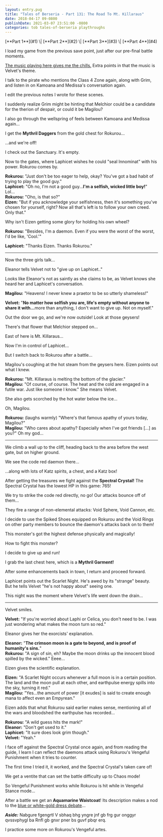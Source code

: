 ```yaml
---
layout: entry.pug
title: "Tales of Berseria - Part 131: The Road To Mt. Killaraus"
date: 2018-04-17 09-0800
publishDate: 2021-03-07 23:51:00 -0800
categories: tob tales-of-berseria playthroughs
---
```


<p class="entry-partination" markdown="1">[**Part 1**](#1) \| [**Part 2**](#2) \| [**Part 3**](#3) \| [**Part 4**](#4)</p>

I load my game from the previous save point, just after our pre-final battle moments.

<a href="https://youtu.be/beC6GUzySQw">The music playing here gives me the chills.</a> Extra points in that the music is Velvet's theme.

I talk to the pirate who mentions the Class 4 Zone again, along with Grim, and listen in on Kamoana and Medissa's conversation again.

I edit the previous notes I wrote for these scenes.

I suddenly realize Grim might be hinting that Melchior could be a candidate for the therion of despair, or could it be Magilou?

I also go through the wellspring of feels between Kamoana and Medissa again...

I get the <strong>Mythril Daggers</strong> from the gold chest for Rokurou...

...and we're off!

I check out the Sanctuary. It's empty.

Now to the gates, where Laphicet wishes he could "seal Innominat" with his power. Rokurou comes by.

<strong>Rokurou:</strong> "Just don't be too eager to help, okay? You've got a bad habit of trying to play the good guy."<br/>
<strong>Laphicet:</strong> "Oh no, I'm not a good guy...<strong>I'm a selfish, wicked little boy!</strong>" Lol...<br/>
<strong>Rokurou:</strong> "Oho, is that so?"<br/>
<strong>Eizen:</strong> "But if you acknowledge your selfishness, then it's something you've chosen for yourself, right? Now all that's left is to follow your own creed. Only that."

Why isn't Eizen getting some glory for holding his own wheel?

<strong>Rokurou:</strong> "Besides, I'm a daemon. Even if you were the worst of the worst, I'd be like, 'Cool.'"

<strong>Laphicet:</strong> "Thanks Eizen. Thanks Rokurou."

<a name="2"></a>

---

Now the three girls talk...

Eleanor tells Velvet not to "give up on Laphicet.."

Looks like Eleanor's not as saintly as she claims to be, as Velvet knows she heard her and Laphicet's conversation.

<strong>Magilou:</strong> "Heavens! I never knew a praetor to be so utterly shameless!"

<strong>Velvet:</strong> "<strong>No matter how selfish you are, life's empty without anyone to share it with...</strong>more than anything, I don't want to give up. Not on myself."

Out the door we go, and we're now outside! Look at those geysers!

There's that flower that Melchior stepped on...

East of here is Mt. Killaraus...

Now I'm in control of Laphicet...

But I switch back to Rokurou after a battle...

Magilou's coughing at the hot steam from the geysers here. Eizen points out what I knew.

<strong>Rokurou:</strong> "Mt. Killaraus is melting the bottom of the glacier."<br/>
<strong>Magilou:</strong> "Of course, of course. The heat and the cold are engaged in a futile war. Just like someone I know." She means Velvet.

She also gets scorched by the hot water below the ice...

Oh, Magilou.

<strong>Rokurou:</strong> (laughs warmly) "Where's that famous apathy of yours today, Magilou?"<br/>
<strong>Magilou:</strong> "Who cares about apathy? Especially when I've got friends [...] as you?" Oh my god...

<a name="3"></a>

---

We climb a wall up to the cliff, heading back to the area before the west gate, but on higher ground.

We see the code red daemon there...

...along with lots of Katz spirits, a chest, and a Katz box!

After getting the treasures we fight against the <strong>Spectral Crystal!</strong> The Spectral Crystal has the lowest HP in this game: 765!

We try to strike the code red directly, no go! Our attacks bounce off of them...

They fire a range of non-elemental attacks: Void Sphere, Void Cannon, etc.

I decide to use the Spiked Shoes equipped on Rokurou and the Void Rings on other party members to bounce the daemon's attacks back on to them!

This monster's got the highest defense physically and magically!

How to fight this monster?

I decide to give up and run!

I grab the last chest here, which is a <strong>Mythril Garment!</strong>

After some enhancements back in town, I return and proceed forward.

Laphicet points out the Scarlet Night. He's awed by its "strange" beauty. But he tells Velvet "he's not happy about" seeing one.

This night was the moment where Velvet's life went down the drain...

<a name="4"></a>

---

Velvet smiles.

<strong>Velvet:</strong> "If you're worried about Laphi or Celica, you don't need to be. I was just wondering what makes the moon turn so red."

Eleanor gives her the exorcists' explanation.

<strong>Eleanor:</strong> "<strong>The crimson moon is a gate to beyond, and is proof of humanity's sins.</strong>"<br/>
<strong>Rokurou:</strong> "A sign of sin, eh? Maybe the moon drinks up the innocent blood spilled by the wicked." Eeee...

Eizen gives the scientific explanation.

<strong>Eizen:</strong> "A Scarlet Night occurs whenever a full moon is in a certain position. The land and the moon pull at each other, and earthpulse energy spills into the sky, turning it red."<br/>
<strong>Magilou:</strong> "Yes...the amount of power [it exudes] is said to create enough mana to affect even an Empyrean."

Eizen adds that what Rokurou said earlier makes sense, mentioning all of the wars and bloodshed the earthpulse has recorded...

<strong>Rokurou:</strong> "A wild guess hits the mark!"<br/>
<strong>Eleanor:</strong> "Don't get used to it."<br/>
<strong>Laphicet:</strong> "It sure does look grim though."<br/>
<strong>Velvet:</strong> "Yeah."

I face off against the Spectral Crystal once again, and from reading the guide, I learn I can reflect the daemons attack using Rokurou's Vengeful Punishment when it tries to counter.

The first time I tried it, it worked, and the Spectral Crystal's taken care of!

We get a ventite that can set the battle difficulty up to Chaos mode!

So Vengeful Punishment works while Rokurou is hit while in Vengeful Stance mode...

After a battle we get an <strong>Aquamarine Waistcoat</strong>! Its description makes a nod to the <a href="https://en.wikipedia.org/wiki/The_dress_(viral_phenomenon)">blue or white-gold dress debate</a>...

<em><strong>Aside:</strong></em> Nabgure fgengrtl V sbhaq bhg yngre jnf gb frg gur onggyr qvssvphygl ba Rnfl gb gnxr pner bs guvf pbqr erq.

I practice some more on Rokurou's Vengeful artes.